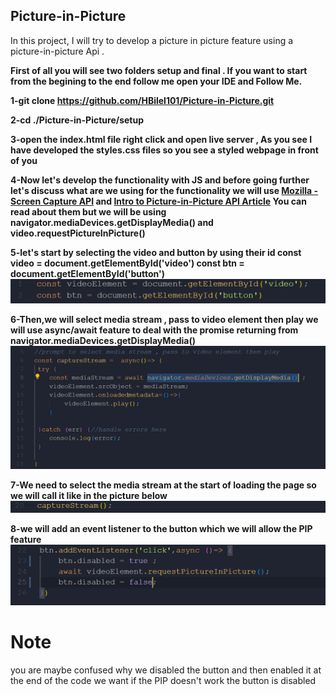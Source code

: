 ## Picture-in-Picture
In this project, I will try to develop a picture in picture feature using a picture-in-picture Api .

****First of all you will see two folders setup and final .
If you want to start from the begining to the end follow me open your IDE and Follow Me.****

**1-git clone https://github.com/HBilel101/Picture-in-Picture.git**

**2-cd ./Picture-in-Picture/setup**

**3-open the index.html file right click and open live server , As you see I have developed the styles.css files so you see a styled webpage in front of you**

**4-Now let's develop the functionality with JS and before going further let's discuss what are we using for the functionality we will use 
[Mozilla - Screen Capture API](https://developer.mozilla.org/en-US/docs/Web/API/Screen_Capture_API/Using_Screen_Capture) and [Intro to Picture-in-Picture API Article](https:/css-trickscoman-introduction-to-the-picture-in-picture-web-api/) You can read about them but we will be using navigator.mediaDevices.getDisplayMedia() and video.requestPictureInPicture()**

**5-let's start by selecting the video and button by using their id const video = document.getElementById('video')                       const btn = document.getElementById('button')![declare variables](./Capture.PNG)**

**6-Then,we will select media stream , pass to video element then play we will use async/await feature to deal with the promise returning from  navigator.mediaDevices.getDisplayMedia() ![select media stream , pass to video element then play](./Capture2.PNG)**

**7-We need to select the media stream at the start of loading the page so we will call it like in the picture below ![run the function on the loading](./Capture3.PNG)**

**8-we will add an event listener to the button which we will allow the PIP  feature ![event listener](./Capture4.PNG)**

# Note
you are maybe confused why we disabled the button and then enabled it at the end of the code we want if the PIP doesn't work the button is disabled 
